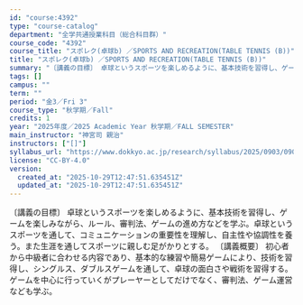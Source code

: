 ```yaml
---
id: "course:4392"
type: "course-catalog"
department: "全学共通授業科目（総合科目群）"
course_code: "4392"
course_title: "スポレク(卓球b) ／SPORTS AND RECREATION(TABLE TENNIS (B))"
title: "スポレク(卓球b) ／SPORTS AND RECREATION(TABLE TENNIS (B))"
summary: "〔講義の目標〕 卓球というスポーツを楽しめるように、基本技術を習得し、ゲームを楽しみながら、ルール、審判法、ゲームの進め方などを学ぶ。卓球というスポーツを通して、コミュニケーションの重要性を理解し、自主性や協調性を養う。また生涯を通してスポ…"
tags: []
campus: ""
term: ""
period: "金3／Fri 3"
course_type: "秋学期／Fall"
credits: 1
year: "2025年度／2025 Academic Year 秋学期／FALL SEMESTER"
main_instructor: "神宮司 親治"
instructors: ["[]"]
syllabus_url: "https://www.dokkyo.ac.jp/research/syllabus/2025/0903/0903_04392_ja_JP.html"
license: "CC-BY-4.0"
version:
  created_at: "2025-10-29T12:47:51.635451Z"
  updated_at: "2025-10-29T12:47:51.635451Z"
---
```

〔講義の目標〕 卓球というスポーツを楽しめるように、基本技術を習得し、ゲームを楽しみながら、ルール、審判法、ゲームの進め方などを学ぶ。卓球というスポーツを通して、コミュニケーションの重要性を理解し、自主性や協調性を養う。また生涯を通してスポーツに親しむ足がかりとする。 〔講義概要〕 初心者から中級者に合わせる内容であり、基本的な練習や簡易ゲームにより、技術を習得し、シングルス、ダブルスゲームを通して、卓球の面白さや戦術を習得する。ゲームを中心に行っていくがプレーヤーとしてだけでなく、審判法、ゲーム運営なども学ぶ。

